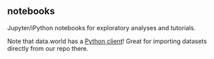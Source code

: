 ## notebooks

Jupyter/iPython notebooks for exploratory analyses and tutorials.

Note that data.world has a [Python client](https://github.com/datadotworld/data.world-py)! Great for importing datasets directly from our repo there.
